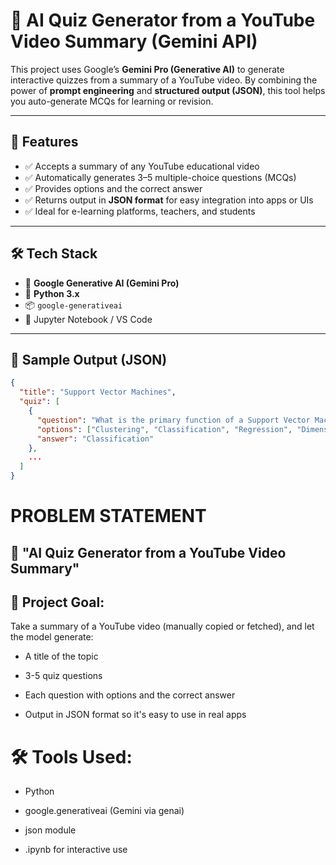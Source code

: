 # 🧠 AI Quiz Generator from a YouTube Video Summary (Gemini API)

This project uses Google’s **Gemini Pro (Generative AI)** to generate interactive quizzes from a summary of a YouTube video. By combining the power of **prompt engineering** and **structured output (JSON)**, this tool helps you auto-generate MCQs for learning or revision.

---

## 🚀 Features

- ✅ Accepts a summary of any YouTube educational video
- ✅ Automatically generates 3–5 multiple-choice questions (MCQs)
- ✅ Provides options and the correct answer
- ✅ Returns output in **JSON format** for easy integration into apps or UIs
- ✅ Ideal for e-learning platforms, teachers, and students

---

## 🛠 Tech Stack

- 🧠 **Google Generative AI (Gemini Pro)**
- 🐍 **Python 3.x**
- 📦 `google-generativeai`
- 📓 Jupyter Notebook / VS Code

---

## 📸 Sample Output (JSON)

```json
{
  "title": "Support Vector Machines",
  "quiz": [
    {
      "question": "What is the primary function of a Support Vector Machine?",
      "options": ["Clustering", "Classification", "Regression", "Dimensionality Reduction"],
      "answer": "Classification"
    },
    ...
  ]
}
```
# PROBLEM STATEMENT
## 🔧 "AI Quiz Generator from a YouTube Video Summary"
## 🧠 Project Goal:
Take a summary of a YouTube video (manually copied or fetched), and let the model generate:

- A title of the topic

- 3-5 quiz questions

- Each question with options and the correct answer

- Output in JSON format so it's easy to use in real apps

# 🛠️ Tools Used:
- Python

- google.generativeai (Gemini via genai)

- json module

- .ipynb for interactive use
